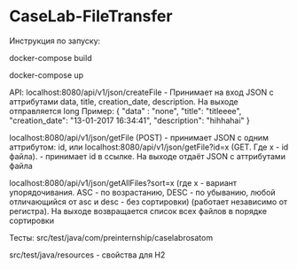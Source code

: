 # CaseLab-FileTransfer

Инструкция по запуску:

 docker-compose build
 
 docker-compose up
 

API: 
  localhost:8080/api/v1/json/createFile - Принимает на вход JSON с аттрибутами data, title, creation_date, description. На выходе отправляется long
  Пример: {
            "data" : "none",
            "title": "titleeee",
            "creation_date": "13-01-2017 16:34:41",
            "description": "hihhahai"
          }

  localhost:8080/api/v1/json/getFile (POST) - принимает JSON с одним аттрибутом: id, или localhost:8080/api/v1/json/getFile?id=x (GET. Где x - id файла). - принимает id в ссылке. На выходе отдаёт JSON с аттрибутами файла

  localhost:8080/api/v1/json/getAllFiles?sort=x (где x - вариант упорядочивания. ASC - по возрастанию, DESC - по убыванию, любой отличающийся от asc и desc - без сортировки) (работает независимо от регистра). На выходе возвращается список всех файлов в порядке сортировки

Тесты: src/test/java/com/preinternship/caselabrosatom

src/test/java/resources - свойства для H2

